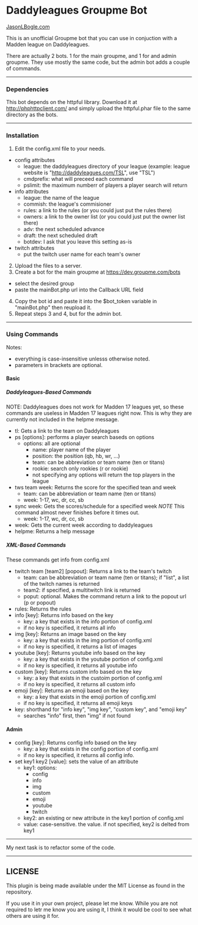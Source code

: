 # Daddyleagues Groupme Bot

[JasonLBogle.com](http://jasonlbogle.com)

This is an unofficial Groupme bot that you can use 
in conjuction with a Madden league on Daddyleagues. 

There are actually 2 bots. 1 for the main groupme, 
and 1 for and admin groupme. They use mostly the same
code, but the admin bot adds a couple of commands. 

---

### Dependencies

This bot depends on the httpful library. Download it at 
http://phphttpclient.com/
and simply upload the httpful.phar file to the same directory
as the bots. 

---

### Installation

1. Edit the config.xml file to your needs. 
  * config attributes
    * league: the daddyleagues directory of your league 
	(example: league website is "http://daddyleagues.com/TSL", 
	use "TSL")
    * cmdprefix: what will preceed each command
    * pslimit: the maximum numberr of players a player 
    search will return
  * info attributes
    * league: the name of the league
	* commish: the league's commisioner
	* rules: a link to the rules (or you could just put the 
	rules there)
	* owners: a link to the owner list (or you could just put 
	the owner list there)
	* adv: the next scheduled advance
	* draft: the next scheduled draft
	* botdev: I ask that you leave this setting as-is
  * twitch attributes
    * put the twitch user name for each team's owner 
2. Upload the files to a server.
3. Create a bot for the main groupme at https://dev.groupme.com/bots
  * select the desired group 
  * paste the mainBot.php url into the Callback URL field
4. Copy the bot id and paste it into the $bot_token variable
in "mainBot.php" then reupload it.
5. Repeat steps 3 and 4, but for the admin bot. 

---

### Using Commands

Notes: 
* everything is case-insensitive unlesss otherwise noted.
* parameters in brackets are optional.

#### Basic

##### Daddyleagues-Based Commands

NOTE: Daddyleagues does not work for Madden 17 leagues yet, 
so these commands are useless in Madden 17 leagues right now.
This is why they are currently not included in the helpme message. 

* tl: Gets a link to the team on Daddyleagues
* ps [options]: performs a player search baseds on options 
  * options: all are optional
    * name: player name of the player
	* position: the position (qb, hb, wr, ...)
	* team: can be abbreviation or team name (ten or titans)
	* rookie: search only rookies (r or rookie)
	* not specifying any options will return the top players in the league
* tws team week: Returns the score for the specified tean and week
  * team: can be abbreviation or team name (ten or titans)
  * week: 1-17, wc, dr, cc, sb
* sync week: Gets the scores/schedule for a specified week
*NOTE* This command almost never finishes before it times out. 
  * week: 1-17, wc, dr, cc, sb
* week: Gets the current week according to daddyleagues
* helpme: Returns a help message

##### XML-Based Commands

These commands get info from config.xml

* twitch team [team2] [popout]: Returns a link to the team's twitch
  * team: can be abbreviation or team name (ten or titans); if "list",
  a list of the twitch names is returned
  * team2: if specified, a multitwitch link is returned
  * poput: optional. Makes the command return a link to the popout 
  url (p or popout)
* rules: Returns the rules
* info [key]: Returns info based on the key 
  * key: a key that exists in the info portion of config.xml
  * if no key is specified, it returns all info
* img [key]: Returns an image based on the key 
  * key: a key that exists in the img portion of config.xml
  * if no key is specified, it returns a list of images
* youtube [key]: Returns youtube info based on the key 
  * key: a key that exists in the youtube portion of config.xml
  * if no key is specified, it returns all youtube info
* custom [key]: Returns custom info based on the key 
  * key: a key that exists in the custoim portion of config.xml
  * if no key is specified, it returns all custom info
* emoji [key]: Returns an emoji based on the key 
  * key: a key that exists in the emoji portion of config.xml
  * if no key is specified, it returns all emoji keys
* key: shorthand for "info key", "img key", "custom key", and "emoji key" 
  * searches "info" first, then "img" if not found

#### Admin

* config [key]: Returns config info based on the key 
  * key: a key that exists in the config portion of config.xml
  * if no key is specified, it returns all config info. 
* set key1 key2 [value]: sets the value of an attribute
  * key1: options:
    * config
	* info
	* img
	* custom
	* emoji
	* youtube
	* twitch
  * key2: an  existing or new attribute in the key1 portion of config.xml
  * value: case-sensitive. the value. if not specified, key2 is delted from key1

---

My next task is to refactor some of the code. 

---

## LICENSE

This plugin is being made available under the MIT License as found in the 
repository.

If you use it in your own project, please let me know. While you are not 
required to letr me know you are using it, I think it would be cool to see what 
others are using it for. 